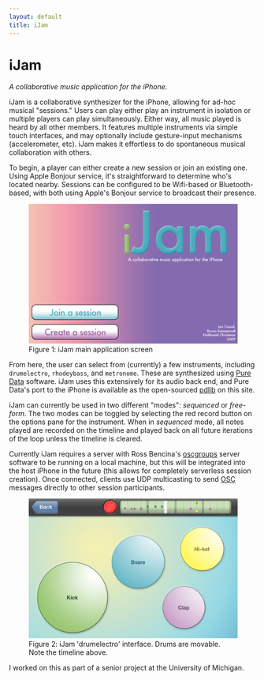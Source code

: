 ```yaml
---
layout: default
title: iJam
---
```


# iJam

*A collaborative music application for the iPhone.*

iJam is a collaborative synthesizer for the iPhone, allowing for ad-hoc musical "sessions." Users can play either play an instrument in isolation or multiple players can play simultaneously. Either way, all music played is heard by all other members. It features multiple instruments via simple touch interfaces, and may optionally include gesture-input mechanisms (accelerometer, etc). iJam makes it effortless to do spontaneous musical collaboration with others.

To begin, a player can either create a new session or join an existing one. Using Apple Bonjour service, it's straightforward to determine who's located nearby. Sessions can be configured to be Wifi-based or Bluetooth-based, with both using Apple's Bonjour service to broadcast their presence.

<figure>
<img src="/images/ij-main.png" alt="Figure 1: iJam main application screen" />
<figcaption>Figure 1: iJam main application screen</figcaption>
</figure>

From here, the user can select from (currently) a few instruments, including `drumelectro`, `rhodeybass`, and `metronome`. These are synthesized using <a href="http://crca.ucsd.edu/~msp/software.html">Pure Data</a> software. iJam uses this extensively for its audio back end, and Pure Data's port to the iPhone is available as the open-sourced <a href="/projects/pdlib">pdlib</a> on this site.</p>

iJam can currently be used in two different "modes": <em>sequenced</em> or <em>free-form</em>.
The two modes can be toggled by selecting the red record button on the
options pane for the instrument. When in <em>sequenced</em> mode, all notes
played are recorded on the timeline and played back on all future iterations
of the loop unless the timeline is cleared.

Currently iJam requires a server with Ross Bencina's
<a href="http://www.audiomulch.com/~rossb/code/oscgroups/">oscgroups</a>
server software to be running on a local machine, but this will be integrated
into the host iPhone in the future (this allows for completely serverless
session creation).
Once connected, clients use UDP multicasting to send <a href="http://opensoundcontrol.org/">OSC</a>
messages directly to other session participants.

<figure>
<img src="/images/ij-drums.png" alt="Figure 2: iJam simplistic 'drumelectro' interface. Drums are movable. Note the timeline above." />
<figcaption>Figure 2: iJam 'drumelectro' interface. Drums are movable. Note the timeline above.</figcaption>
</figure>

I worked on this as part of a senior project at the University of Michigan.

